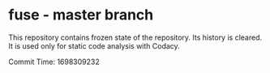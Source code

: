 # fuse - master branch

This repository contains frozen state of the repository.
Its history is cleared. It is used only for static code
analysis with Codacy.

Commit Time: 1698309232